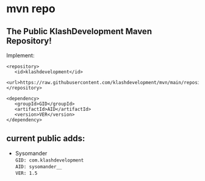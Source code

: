# mvn repo
## The Public KlashDevelopment Maven Repository!

Implement:
```
<repository>
   <id>klashdevelopment</id>
   <url>https://raw.githubusercontent.com/klashdevelopment/mvn/main/repository/</url>
</repository>
```
```
<dependency>
   <groupId>GID</groupId>
   <artifactId>AID</artifactId>
   <version>VER</version>
</dependency>
```

## current public adds:
- Sysomander<br>
   `GID: com.klashdevelopment`<br>
   `AID: sysomander__`<br>
   `VER: 1.5`<br>
